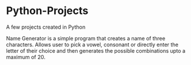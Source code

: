 # Python-Projects
A few projects created in Python


Name Generator is a simple program that creates a name of three characters. Allows user to pick a vowel, consonant or directly enter the letter of their choice and then generates the possible combinations upto a maximum of 20.
